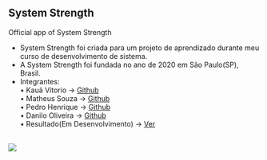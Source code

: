 ## System Strength

Official app of System Strength<br/>

- System Strength foi criada para um projeto de aprendizado durante meu curso de desenvolvimento de sistema.
- A System Strength foi fundada no ano de 2020 em São Paulo(SP), Brasil.
- Integrantes:<br/>
• Kauã Vitorio → [Github](https://github.com/Kauavitorio)<br/>
• Matheus Souza → [Github](https://github.com/Theus03)<br/>
• Pedro Henrique → [Github](https://github.com/pedrohmmf)<br/>
• Danilo Oliveira → [Github](https://github.com/daniloosi)<br/>
• Resultado(Em Desenvolvimento) → [Ver](https://kauavitorio.com/projetos/system)<br/>
<br/>
<img src="https://cdn.discordapp.com/attachments/746113062771359897/766103522700689478/1.png">
